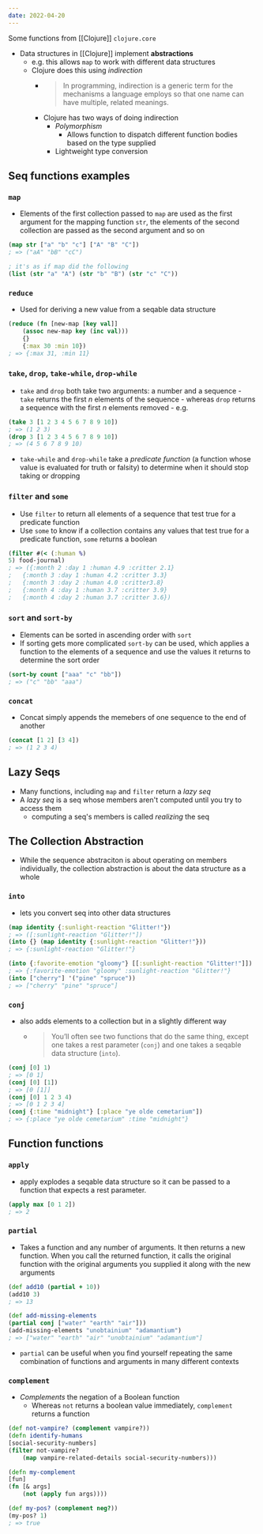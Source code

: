```yaml
---
date: 2022-04-20
---
```

Some functions from [[Clojure]] `clojure.core`

- Data structures in [[Clojure]] implement **abstractions**
	- e.g. this allows `map` to work with different data structures
	- Clojure does this using *indirection*
		- > In programming, indirection is a generic term for the mechanisms a language employs so that one name can have multiple, related meanings.
		- Clojure has two ways of doing indirection
			- *Polymorphism*
				- Allows function to dispatch different function bodies based on the type supplied
			- Lightweight type conversion
## **Seq** functions examples
### `map`
- Elements of the first collection passed to `map` are used as the first argument for the mapping function `str`, the elements of the second collection are passed as the second argument and so on
```clojure
(map str ["a" "b" "c"] ["A" "B" "C"])
; => ("aA" "bB" "cC")

; it's as if map did the following
(list (str "a" "A") (str "b" "B") (str "c" "C"))
```
### `reduce`
- Used for deriving a new value from a seqable data structure
```clojure
(reduce (fn [new-map [key val]]
	(assoc new-map key (inc val)))
	{}
	{:max 30 :min 10})
; => {:max 31, :min 11}
```
### `take`, `drop`, `take-while`, `drop-while`
- `take` and `drop` both take two arguments: a number and a sequence
		- `take` returns the first *n* elements of the sequence
		- whereas `drop` returns a sequence with the first *n* elements removed
		- e.g.
```clojure
(take 3 [1 2 3 4 5 6 7 8 9 10])
; => (1 2 3)
(drop 3 [1 2 3 4 5 6 7 8 9 10])
; => (4 5 6 7 8 9 10)
```
- `take-while` and `drop-while` take a *predicate function* (a function whose value is evaluated for truth or falsity) to determine when it should stop taking or dropping
### `filter` and `some`
- Use `filter` to return all elements of a sequence that test true for a predicate function
- Use `some` to know if a collection contains any values that test true for a predicate function, `some` returns a boolean
```clojure
(filter #(< (:human %)
5) food-journal)
; => ({:month 2 :day 1 :human 4.9 :critter 2.1}
;	{:month 3 :day 1 :human 4.2 :critter 3.3}
;	{:month 3 :day 2 :human 4.0 :critter3.8}
;	{:month 4 :day 1 :human 3.7 :critter 3.9}
;	{:month 4 :day 2 :human 3.7 :critter 3.6})
```
### `sort` and `sort-by`
- Elements can be sorted in ascending order with `sort`
- If sorting gets more complicated `sort-by` can be used, which applies  a function to the elements of a sequence and use the values it returns to determine the sort order
```clojure
(sort-by count ["aaa" "c" "bb"])
; => ("c" "bb" "aaa")
```
### `concat`
- Concat simply appends the memebers of one sequence to the end of another
```clojure
(concat [1 2] [3 4])
; => (1 2 3 4)
```
## **Lazy Seqs**
- Many functions, including `map` and `filter` return a *lazy seq*
- A *lazy seq* is a seq whose members aren't computed until you try to access them
	- computing a seq's members is called *realizing* the seq
## The **Collection** Abstraction
- While the sequence abstraciton is about operating on members individually, the collection abstraction is about the data structure as a whole
### `into`
- lets you convert seq into other data structures
```clojure
(map identity {:sunlight-reaction "Glitter!"})
; => ([:sunlight-reaction "Glitter!"])
(into {} (map identity {:sunlight-reaction "Glitter!"}))
; => {:sunlight-reaction "Glitter!"}

(into {:favorite-emotion "gloomy"} [[:sunlight-reaction "Glitter!"]])
; => {:favorite-emotion "gloomy" :sunlight-reaction "Glitter!"}
(into ["cherry"] '("pine" "spruce"))
; => ["cherry" "pine" "spruce"]
```
### `conj`
- also adds elements to a collection but in a slightly different way 
	- > You’ll often see two functions that do the same thing, except one takes a rest parameter (`conj`) and one takes a seqable data structure (`into`).
```clojure
(conj [0] 1)
; => [0 1]
(conj [0] [1])
; => [0 [1]]
(conj [0] 1 2 3 4)
; => [0 1 2 3 4]
(conj {:time "midnight"} [:place "ye olde cemetarium"])
; => {:place "ye olde cemetarium" :time "midnight"}
```
## **Function** functions
### `apply`
- apply explodes a seqable data structure so it can be passed to a function that expects a rest parameter.
```clojure
(apply max [0 1 2])
; => 2
```
### `partial`
- Takes a function and any number of arguments. It then returns a new function. When you call the returned function, it calls the original function with the original arguments you supplied it along with the new arguments
```clojure
(def add10 (partial + 10))
(add10 3)
; => 13

(def add-missing-elements
(partial conj ["water" "earth" "air"]))
(add-missing-elements "unobtainium" "adamantium")
; => ["water" "earth" "air" "unobtainium" "adamantium"]
```

- `partial` can be useful when you find yourself repeating the same combination of functions and arguments in many different contexts

### `complement`
- *Complements* the negation of a Boolean function
	- Whereas `not` returns a boolean value immediately, `complement` returns a function
```clojure
(def not-vampire? (complement vampire?))
(defn identify-humans
[social-security-numbers]
(filter not-vampire?
	(map vampire-related-details social-security-numbers)))

(defn my-complement
[fun]
(fn [& args]
	(not (apply fun args))))

(def my-pos? (complement neg?))
(my-pos? 1)
; => true
```